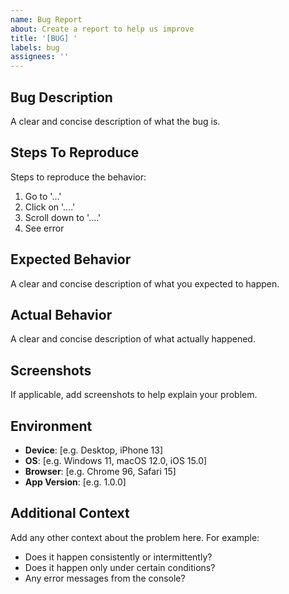 ```yaml
---
name: Bug Report
about: Create a report to help us improve
title: '[BUG] '
labels: bug
assignees: ''
---
```


## Bug Description
A clear and concise description of what the bug is.

## Steps To Reproduce
Steps to reproduce the behavior:
1. Go to '...'
2. Click on '....'
3. Scroll down to '....'
4. See error

## Expected Behavior
A clear and concise description of what you expected to happen.

## Actual Behavior
A clear and concise description of what actually happened.

## Screenshots
If applicable, add screenshots to help explain your problem.

## Environment
- **Device**: [e.g. Desktop, iPhone 13]
- **OS**: [e.g. Windows 11, macOS 12.0, iOS 15.0]
- **Browser**: [e.g. Chrome 96, Safari 15]
- **App Version**: [e.g. 1.0.0]

## Additional Context
Add any other context about the problem here. For example:
- Does it happen consistently or intermittently?
- Does it happen only under certain conditions?
- Any error messages from the console?

